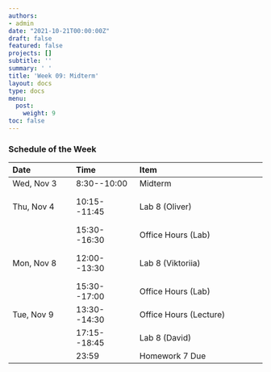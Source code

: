 ```yaml
---
authors:
- admin
date: "2021-10-21T00:00:00Z"
draft: false
featured: false
projects: []
subtitle: ''
summary: ' '
title: 'Week 09: Midterm'
layout: docs
type: docs
menu:
  post:
    weight: 9
toc: false
---
```



### Schedule of the Week 


| <div style="width:110px;text-align:left">Date</div> | <div style="width:110px;text-align:left">Time</div> | <div style="width:240px;text-align:left">Item</div> | <div style="width:110px;text-align:left">Room</div> |<div style="width:110px;text-align:center">Material</div> |
|:------------|:-------------|:-------------------|:------------|:----:|
| Wed, Nov 3  | 8:30--10:00  | Midterm                         | A5, 6 B144  |   |
| Thu, Nov 4  | 10:15--11:45 | Lab 8 (Oliver)                  | A5, 6 C-108 |    [<i class="fab fa-github fa-lg"></i>]https://github.com/uni-mannheim-qm-2021/week08_ols_diagnostics)         |
|             | 15:30--16:30 | Office Hours (Lab)           | [Online](https://uni-mannheim.zoom.us/j/62493789522?pwd=M0EwaWg4Mm5xbWtTRHVLOUdteXFjdz09) |  
| Mon, Nov 8 | 12:00--13:30 | Lab 8 (Viktoriia)           | A5, 6 C-108 |        [<i class="fab fa-github fa-lg"></i>]https://github.com/uni-mannheim-qm-2021/week08_ols_diagnostics)        |
|             | 15:30--17:00 | Office Hours (Lab)           | [Online](https://uni-mannheim.zoom.us/j/62493789522?pwd=M0EwaWg4Mm5xbWtTRHVLOUdteXFjdz09) |  
| Tue, Nov 9  | 13:30--14:30 | Office Hours (Lecture)                  | [Online](https://uni-mannheim.zoom.us/j/68595945348?pwd=TWtzOGdORXhMV1Q5YUZTUWVrejdwZz09) |             |
|  | 17:15--18:45 | Lab 8 (David)                  | Online |       [<i class="fab fa-github fa-lg"></i>](https://github.com/uni-mannheim-qm-2021/week08_ols_diagnostics)       |
|   | 23:59 | Homework 7 Due                 | via Github |         [<i class="fab fa-github fa-lg"></i>](https://github.com/uni-mannheim-qm-2021?q=hw07)  |





